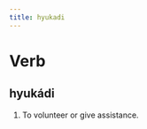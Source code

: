 ```yaml
---
title: hyukadi
---
```


Verb
================================

hyukádi
----------------

1. To volunteer or give assistance.
